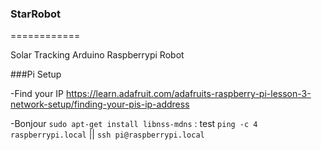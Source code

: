### StarRobot

============

Solar Tracking Arduino Raspberrypi Robot

###Pi Setup

-Find your IP https://learn.adafruit.com/adafruits-raspberry-pi-lesson-3-network-setup/finding-your-pis-ip-address

-Bonjour `sudo apt-get install libnss-mdns` : test `ping -c 4 raspberrypi.local` || `ssh pi@raspberrypi.local`
